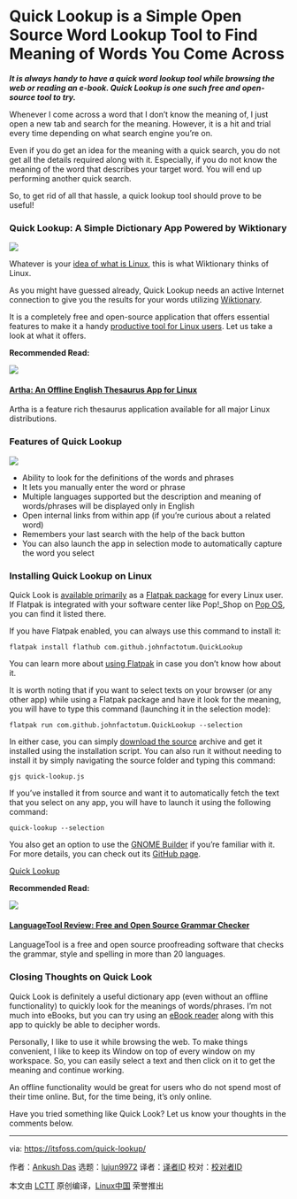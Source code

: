 [#]: collector: (lujun9972)
[#]: translator: ( )
[#]: reviewer: ( )
[#]: publisher: ( )
[#]: url: ( )
[#]: subject: (Quick Lookup is a Simple Open Source Word Lookup Tool to Find Meaning of Words You Come Across)
[#]: via: (https://itsfoss.com/quick-lookup/)
[#]: author: (Ankush Das https://itsfoss.com/author/ankush/)

Quick Lookup is a Simple Open Source Word Lookup Tool to Find Meaning of Words You Come Across
======

_**It is always handy to have a quick word lookup tool while browsing the web or reading an e-book. Quick Lookup is one such free and open-source tool to try.**_

Whenever I come across a word that I don’t know the meaning of, I just open a new tab and search for the meaning. However, it is a hit and trial every time depending on what search engine you’re on.

Even if you do get an idea for the meaning with a quick search, you do not get all the details required along with it. Especially, if you do not know the meaning of the word that describes your target word. You will end up performing another quick search.

So, to get rid of all that hassle, a quick lookup tool should prove to be useful!

### Quick Lookup: A Simple Dictionary App Powered by Wiktionary

![][1]

Whatever is your [idea of what is Linux][2], this is what Wiktionary thinks of Linux.

As you might have guessed already, Quick Lookup needs an active Internet connection to give you the results for your words utilizing [Wiktionary][3].

It is a completely free and open-source application that offers essential features to make it a handy [productive tool for Linux users][4]. Let us take a look at what it offers.

**Recommended Read:**

![][5]

#### [Artha: An Offline English Thesaurus App for Linux][6]

Artha is a feature rich thesaurus application available for all major Linux distributions. 

### Features of Quick Lookup

![][7]

  * Ability to look for the definitions of the words and phrases
  * It lets you manually enter the word or phrase
  * Multiple languages supported but the description and meaning of words/phrases will be displayed only in English
  * Open internal links from within app (if you’re curious about a related word)
  * Remembers your last search with the help of the back button
  * You can also launch the app in selection mode to automatically capture the word you select



### Installing Quick Lookup on Linux

Quick Look is [available primarily][8] as a [Flatpak package][9] for every Linux user. If Flatpak is integrated with your software center like Pop!_Shop on [Pop OS][10], you can find it listed there.

If you have Flatpak enabled, you can always use this command to install it:

```
flatpak install flathub com.github.johnfactotum.QuickLookup
```

You can learn more about [using Flatpak][11] in case you don’t know how about it.

It is worth noting that if you want to select texts on your browser (or any other app) while using a Flatpak package and have it look for the meaning, you will have to type this command (launching it in the selection mode):

```
flatpak run com.github.johnfactotum.QuickLookup --selection
```

In either case, you can simply [download the source][12] archive and get it installed using the installation script. You can also run it without needing to install it by simply navigating the source folder and typing this command:

```
gjs quick-lookup.js
```

If you’ve installed it from source and want it to automatically fetch the text that you select on any app, you will have to launch it using the following command:

```
quick-lookup --selection
```

You also get an option to use the [GNOME Builder][13] if you’re familiar with it. For more details, you can check out its [GitHub page][14].

[Quick Lookup][14]

**Recommended Read:**

![][15]

#### [LanguageTool Review: Free and Open Source Grammar Checker][16]

LanguageTool is a free and open source proofreading software that checks the grammar, style and spelling in more than 20 languages.

### Closing Thoughts on Quick Look

Quick Look is definitely a useful dictionary app (even without an offline functionality) to quickly look for the meanings of words/phrases. I’m not much into eBooks, but you can try using an [eBook reader][17] along with this app to quickly be able to decipher words.

Personally, I like to use it while browsing the web. To make things convenient, I like to keep its Window on top of every window on my workspace. So, you can easily select a text and then click on it to get the meaning and continue working.

An offline functionality would be great for users who do not spend most of their time online. But, for the time being, it’s only online.

Have you tried something like Quick Look? Let us know your thoughts in the comments below.

--------------------------------------------------------------------------------

via: https://itsfoss.com/quick-lookup/

作者：[Ankush Das][a]
选题：[lujun9972][b]
译者：[译者ID](https://github.com/译者ID)
校对：[校对者ID](https://github.com/校对者ID)

本文由 [LCTT](https://github.com/LCTT/TranslateProject) 原创编译，[Linux中国](https://linux.cn/) 荣誉推出

[a]: https://itsfoss.com/author/ankush/
[b]: https://github.com/lujun9972
[1]: https://i0.wp.com/itsfoss.com/wp-content/uploads/2020/11/quick-lookup-dictionary.jpg?resize=800%2C559&ssl=1
[2]: https://itsfoss.com/what-is-linux/
[3]: https://www.wiktionary.org/
[4]: https://itsfoss.com/productivity-tips-ubuntu/
[5]: https://i0.wp.com/itsfoss.com/wp-content/uploads/2017/08/thesaurus-app-linux.jpeg?fit=300%2C169&ssl=1
[6]: https://itsfoss.com/artha-thesaurus-app-linux/
[7]: https://i1.wp.com/itsfoss.com/wp-content/uploads/2020/11/quick-lookup-itsfoss.png?resize=800%2C405&ssl=1
[8]: https://flathub.org/apps/details/com.github.johnfactotum.QuickLookup
[9]: https://itsfoss.com/what-is-flatpak/
[10]: https://itsfoss.com/pop-os-20-04-review/
[11]: https://itsfoss.com/flatpak-guide/
[12]: https://github.com/johnfactotum/quick-lookup/releases/tag/1.2.0
[13]: https://wiki.gnome.org/Apps/Builder
[14]: https://github.com/johnfactotum/quick-lookup
[15]: https://i2.wp.com/itsfoss.com/wp-content/uploads/2020/05/LanguageTool-grammar-checker.png?fit=800%2C450&ssl=1
[16]: https://itsfoss.com/languagetool-review/
[17]: https://itsfoss.com/best-ebook-readers-linux/
